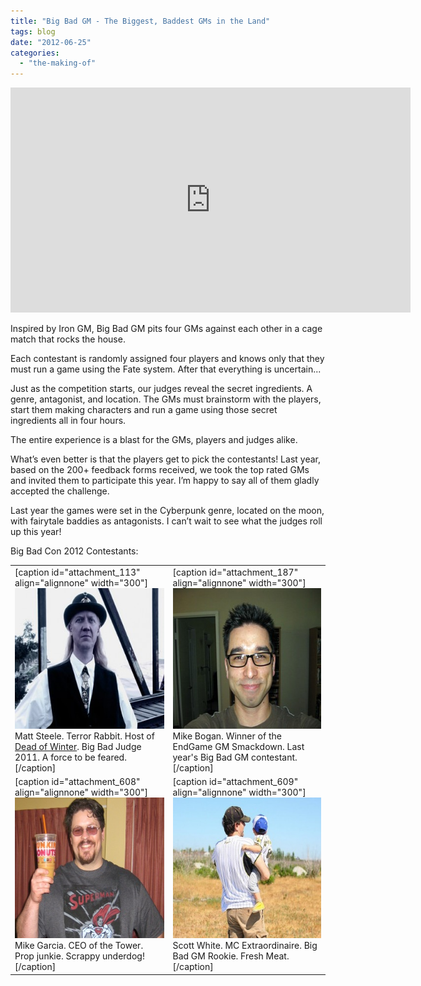 ```yaml
---
title: "Big Bad GM - The Biggest, Baddest GMs in the Land"
tags: blog
date: "2012-06-25"
categories: 
  - "the-making-of"
---
```


<iframe width="640" height="360" src="http://www.youtube.com/embed/Sg50GKWd64Y" frameborder="0" allowfullscreen></iframe>

Inspired by Iron GM, Big Bad GM pits four GMs against each other in a cage match that rocks the house.

Each contestant is randomly assigned four players and knows only that they must run a game using the Fate system. After that everything is uncertain...

Just as the competition starts, our judges reveal the secret ingredients. A genre, antagonist, and location. The GMs must brainstorm with the players, start them making characters and run a game using those secret ingredients all in four hours.

The entire experience is a blast for the GMs, players and judges alike.

What’s even better is that the players get to pick the contestants! Last year, based on the 200+ feedback forms received, we took the top rated GMs and invited them to participate this year. I’m happy to say all of them gladly accepted the challenge.

Last year the games were set in the Cyberpunk genre, located on the moon, with fairytale baddies as antagonists. I can’t wait to see what the judges roll up this year!

Big Bad Con 2012 Contestants:

<table align="center"><tbody><tr><td>[caption id="attachment_113" align="alignnone" width="300"]<a href="http://www.bigbadcon.com/wp-content/uploads/2011/02/matt.jpg"><img src="images/matt-300x225.jpg" alt="" title="Matt Steele - Terror Rabbit" width="300" height="225" class="size-medium wp-image-113"></a>Matt Steele. Terror Rabbit. Host of <a href="http://terrorrabbit.com/#D.O.W.">Dead of Winter</a>. Big Bad Judge 2011. A force to be feared.[/caption]</td><td>[caption id="attachment_187" align="alignnone" width="300"]<a href="http://www.bigbadcon.com/wp-content/uploads/2011/08/n785693698_1318408_7797.jpg"><img src="images/n785693698_1318408_7797-300x225.jpg" alt="Mike Bogan" title="Mike Bogan" width="300" height="225" class="size-medium wp-image-187"></a> Mike Bogan. Winner of the EndGame GM Smackdown. Last year's Big Bad GM contestant. [/caption]</td></tr><tr><td>[caption id="attachment_608" align="alignnone" width="300"]<a href="http://www.bigbadcon.com/wp-content/uploads/2012/06/michael_garcia.jpg"><img src="images/michael_garcia.jpg" alt="" title="michael_garcia" width="300" height="225" class="size-full wp-image-608"></a> Mike Garcia. CEO of the Tower. Prop junkie. Scrappy underdog![/caption]</td><td>[caption id="attachment_609" align="alignnone" width="300"]<a href="http://www.bigbadcon.com/wp-content/uploads/2012/06/scott_white.jpg"><img src="images/scott_white.jpg" alt="" title="Scott White" width="300" height="225" class="size-full wp-image-609"></a> Scott White. MC Extraordinaire. Big Bad GM Rookie. Fresh Meat.[/caption]</td></tr></tbody></table>

